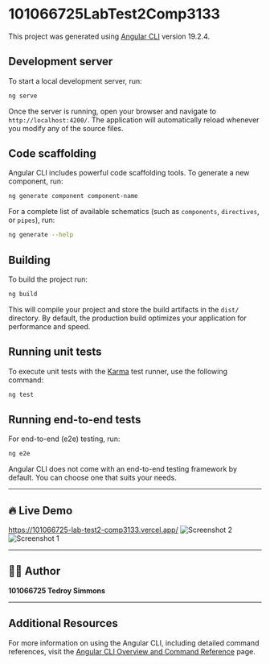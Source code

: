 # 101066725LabTest2Comp3133

This project was generated using [Angular CLI](https://github.com/angular/angular-cli) version 19.2.4.

## Development server

To start a local development server, run:

```bash
ng serve
```

Once the server is running, open your browser and navigate to `http://localhost:4200/`. The application will automatically reload whenever you modify any of the source files.

## Code scaffolding

Angular CLI includes powerful code scaffolding tools. To generate a new component, run:

```bash
ng generate component component-name
```

For a complete list of available schematics (such as `components`, `directives`, or `pipes`), run:

```bash
ng generate --help
```

## Building

To build the project run:

```bash
ng build
```

This will compile your project and store the build artifacts in the `dist/` directory. By default, the production build optimizes your application for performance and speed.

## Running unit tests

To execute unit tests with the [Karma](https://karma-runner.github.io) test runner, use the following command:

```bash
ng test
```

## Running end-to-end tests

For end-to-end (e2e) testing, run:

```bash
ng e2e
```

Angular CLI does not come with an end-to-end testing framework by default. You can choose one that suits your needs.

---

## 🔥 Live Demo  
https://101066725-lab-test2-comp3133.vercel.app/
![Screenshot 2](https://github.com/user-attachments/assets/050a61b2-8c1c-4655-bde5-911886cc1586)
![Screenshot 1](https://github.com/user-attachments/assets/eb862ec4-33a9-4f4d-8444-44ad68f836fe)

---

## 👨‍💻 Author  
**101066725 Tedroy Simmons**  

---

## Additional Resources

For more information on using the Angular CLI, including detailed command references, visit the [Angular CLI Overview and Command Reference](https://angular.dev/tools/cli) page.
